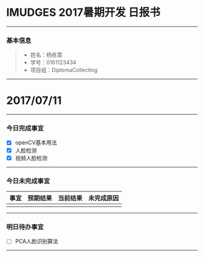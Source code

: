 # IMUDGES 2017暑期开发 日报书
-------


### 基本信息
> * 姓名：杨栋策
> * 学号：0161123434
> * 项目组：DiplomaCollecting

-------


# 2017/07/11

-------

### 今日完成事宜
- [x]  openCV基本用法
- [x]  人脸检测
- [x]  视频人脸检测

-----
### 今日未完成事宜


| 事宜     |预期结果| 当前结果  | 未完成原因   | 
| --------   | -----:  | -----:  | :----:  |
|    |   |   |   |


------
### 明日待办事宜
- [ ] PCA人脸识别算法
-------
